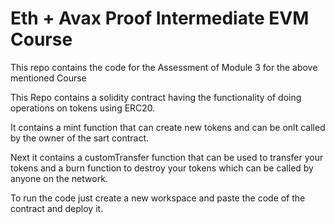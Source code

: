 # Eth + Avax Proof Intermediate EVM Course

This repo contains the code for the Assessment of Module 3 for the above mentioned Course

This Repo contains a solidity contract having the functionality of doing operations on tokens using ERC20.

It contains a mint function that can create new tokens and can be onlt called by the owner of the sart contract.

Next it contains a customTransfer function that can be used to transfer your tokens and a burn function to destroy your tokens which can be called by anyone on the network.

To run the code just create a new workspace and paste the code of the contract and deploy it.
